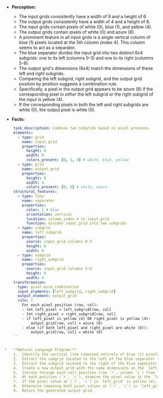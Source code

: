 *   **Perception:**
    *   The input grids consistently have a width of 9 and a height of 6.
    *   The output grids consistently have a width of 4 and a height of 6.
    *   The input grids contain pixels of white (0), blue (1), and yellow (4).
    *   The output grids contain pixels of white (0) and azure (8).
    *   A prominent feature in all input grids is a single vertical column of blue (1) pixels located at the 5th column (index 4). This column seems to act as a separator.
    *   The blue separator divides the input grid into two distinct 6x4 subgrids: one to its left (columns 0-3) and one to its right (columns 5-8).
    *   The output grid's dimensions (6x4) match the dimensions of these left and right subgrids.
    *   Comparing the left subgrid, right subgrid, and the output grid position by position suggests a combination rule.
    *   Specifically, a pixel in the output grid appears to be azure (8) if the corresponding pixel in *either* the left subgrid *or* the right subgrid of the input is yellow (4).
    *   If the corresponding pixels in both the left and right subgrids are white (0), the output pixel is white (0).

*   **Facts:**
    
```yaml
    task_description: Combine two subgrids based on pixel presence.
    elements:
      - type: grid
        name: input_grid
        properties:
          height: 6
          width: 9
          colors_present: [0, 1, 4] # white, blue, yellow
      - type: grid
        name: output_grid
        properties:
          height: 6
          width: 4
          colors_present: [0, 8] # white, azure
    structural_features:
      - type: line
        name: separator
        properties:
          color: 1 # blue
          orientation: vertical
          location: column_index 4 in input_grid
          function: divides input_grid into two subgrids
      - type: subgrid
        name: left_subgrid
        properties:
          source: input_grid columns 0-3
          height: 6
          width: 4
      - type: subgrid
        name: right_subgrid
        properties:
          source: input_grid columns 5-8
          height: 6
          width: 4
    transformation:
      type: pixel-wise_combination
      input_elements: [left_subgrid, right_subgrid]
      output_element: output_grid
      rule: |
        For each pixel position (row, col):
        - let left_pixel = left_subgrid[row, col]
        - let right_pixel = right_subgrid[row, col]
        - if left_pixel is yellow (4) OR right_pixel is yellow (4):
            output_grid[row, col] = azure (8)
        - else (if both left_pixel and right_pixel are white (0)):
            output_grid[row, col] = white (0)
    ```


*   **Natural Language Program:**
    1.  Identify the vertical line composed entirely of blue (1) pixels in the input grid. This line serves as a separator.
    2.  Extract the subgrid located to the left of the blue separator (columns 0 through 3). Call this the `left_grid`.
    3.  Extract the subgrid located to the right of the blue separator (columns 5 through 8). Call this the `right_grid`.
    4.  Create a new output grid with the same dimensions as the `left_grid` and `right_grid` (6 rows, 4 columns).
    5.  Iterate through each cell position (row `r`, column `c`) from `r=0` to `5` and `c=0` to `3`.
    6.  At each position (`r`, `c`), examine the pixel value in the `left_grid` and the pixel value in the `right_grid`.
    7.  If the pixel value at (`r`, `c`) in `left_grid` is yellow (4), OR the pixel value at (`r`, `c`) in `right_grid` is yellow (4), then set the pixel value at (`r`, `c`) in the output grid to azure (8).
    8.  Otherwise (meaning both pixel values at (`r`, `c`) in `left_grid` and `right_grid` are white (0)), set the pixel value at (`r`, `c`) in the output grid to white (0).
    9.  Return the generated output grid.